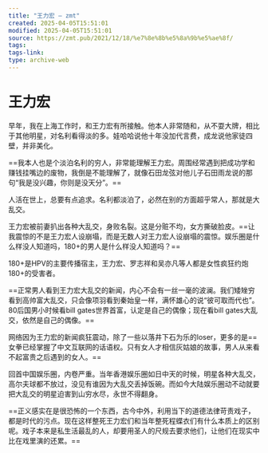 ```yaml
---
title: "王力宏 – zmt"
created: 2025-04-05T15:51:01
modified: 2025-04-05T15:51:01
source: https://zmt.pub/2021/12/18/%e7%8e%8b%e5%8a%9b%e5%ae%8f/
tags:
tags-link:
type: archive-web
---
```



# 王力宏

早年，我在上海工作时，和王力宏有所接触。他本人非常随和，从不耍大牌，相比于其他明星，对名利看得淡的多。娃哈哈说他十年没加代言费，成龙说他家徒四壁，并非美化。

==我本人也是个淡泊名利的穷人，非常能理解王力宏。周围经常遇到把成功学和赚钱挂嘴边的废物，我倒是不能理解了，就像石田龙弦对他儿子石田雨龙说的那句“我是没兴趣，你则是没天分”。==

人活在世上，总要有点追求。名利都淡泊了，必然在别的方面超乎常人，那就是大乱交。

王力宏被前妻扒出各种大乱交，身败名裂。这是分赃不均，女方撕破脸皮。==让我震惊的不是王力宏人设崩塌，而是无数人对王力宏人设崩塌的震惊。娱乐圈是什么样没人知道吗，180+的男人是什么样没人知道吗？==

180+是HPV的主要传播宿主，王力宏、罗志祥和吴亦凡等人都是女性疯狂约炮180+的受害者。

==正常男人看到王力宏大乱交的新闻，内心不会有一丝一毫的波澜。我们矮矬穷看到高帅富大乱交，只会像项羽看到秦始皇一样，满怀雄心的说“彼可取而代也”。80后国男小时候看bill gates世界首富，认定是自己的偶像；现在看bill gates大乱交，依然是自己的偶像。==

网络因为王力宏的新闻疯狂震动，除了一些以落井下石为乐的loser，更多的是==女拳已经掌握了中文互联网的话语权。只有女人才相信灰姑娘的故事，男人从来看不起富贵之后遇到的女人。==

回首中国娱乐圈，内卷严重。当年香港娱乐圈如日中天的时候，明星各种大乱交，高尔夫球都不放过，没见有谁因为大乱交丢掉饭碗。而如今大陆娱乐圈动不动就要把大乱交的明星迫害到山穷水尽，永世不得翻身。

==正义感实在是很恐怖的一个东西，古今中外，利用当下的道德法律苛责戏子，都是时代的污点。现在这样整死王力宏们和当年整死程蝶衣们有什么本质上的区别呢。戏子本来是私生活最乱的人，却要用圣人的尺规去要求他们，让他们在现实中比在戏里演的还累。==

